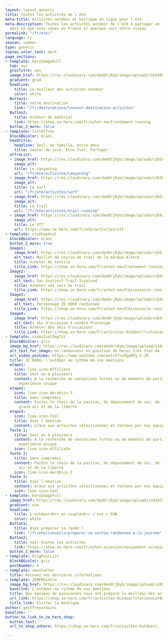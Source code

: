 ```yaml
---
layout: layout_generic
title: Toutes les activités de l'été
meta-title: Activités outdoor et boutique en ligne pour l'été
meta-description: Toutes les activités outdoor de l'été à partager en famille ou entre
  amis où que vous soyez en France et quelque soit votre niveau
permalink: "/fr/ete/"
language: fr
season: summer
type: generic
topnav_color_text: dark
page_sections:
- template: heroImageFull
  top: oui
  grosTitre: non
  image_href: https://res.cloudinary.com/deddrj0yb/image/upload/v1654858995/website/summer/IMG_9194_01.jpg
  gradient: grad
  headline:
    title: Le meilleur des activités outdoor
    color: white
  Button1:
    title: Votre destination
    link: "/fr/destinations/trouver-destination-activites"
  Button2:
    title: Acheter du matériel
    link: https://shop.ze-hero.com/fr/achat-neuf/vetement-running
  button_2_more: false
- template: listOffres
  blockBGcolor: blanc
  headtitle:
    headline: Seul, en famille, entre amis
    title: Sauter de joie, Etre fier, Partager.
  offreList:
  - image_href: https://res.cloudinary.com/deddrj0yb/image/upload/v1650029582/website/Canyoning%2006/GOPR0065.jpg
    image_alt: 
    title: Le canyoning
    url: "/fr/ete/activites/canyoning"
  - image_href: https://res.cloudinary.com/deddrj0yb/image/upload/v1638883621/website/summer/Paddle-couple-mer_sw6sqk.jpg
    image_alt: 
    title: Le surf
    url: "/fr/ete/activites/surf"
  - image_href: https://res.cloudinary.com/deddrj0yb/image/upload/v1654867638/website/summer/brian-metzler-nmWQ2SKvj5M-unsplash.jpg
    image_alt: 
    title: Le Trail
    url: "/fr/ete/activites/trail-running"
  - image_href: https://res.cloudinary.com/deddrj0yb/image/upload/v1642592264/website/summer/lachlan-cruickshank-S9v_EPJfGys-unsplash_b5jpdh.jpg
    image_alt: 
    title: Le VTT
    url: https://www.ze-hero.com/fr/ete/activites/vtt
- template: ctaShop4col
  blockBGcolor: blanc
  button_2_more: true
  Image1:
    image_href: https://res.cloudinary.com/deddrj0yb/image/upload/v1651037463/website/Altore/V%C3%AAtement%20/Bavella_rouge_bk_H_1100x.webp
    alt_text: Maillot de course de trail de la marque Altore
    title: Acheter du textile
    title_Link: https://shop.ze-hero.com/fr/achat-neuf/vetement-running
  Image2:
    image_href: https://res.cloudinary.com/deddrj0yb/image/upload/v1644416055/website/Instinct%20Trail/IMGL6944_web_900x900_uzb0te.jpg
    alt_text: Sac Instinct Trail Inspired
    title: Acheter vos sacs de trail
    title_Link: https://shop.ze-hero.com/fr/achat-neuf/Accessoire-running-et-trail/Sac-et-Sac-%C3%A0-dos-running
  Image3:
    image_href: https://res.cloudinary.com/deddrj0yb/image/upload/v1648196348/website/assets/Personnages%20poses/RandoHiver.png
    alt_text: Personnage ZE HERO randonnée
    title_Link: https://shop.ze-hero.com/fr/achat-neuf/Accessoire-running-et-trail/Sac-et-Sac-%C3%A0-dos-running
  Image4:
    image_href: https://res.cloudinary.com/deddrj0yb/image/upload/v1641566463/website/Conseil%20Equiepement/speezone16R_xhbtls.jpg
    alt_text: Ski d'occasion à vendre Prosneige
    title: Acheter des skis d'occasions
    title_Link: https://shop.ze-hero.com/fr/activites-Outdoor/?calessonstype=all&catypegenderlistsummer=all&calessonsactivitytype=Coaching&start-date=
- template: video2colImgTxt
  blockBGcolor: gris
  image_bg_href: https://res.cloudinary.com/deddrj0yb/image/upload/v1643816166/website/summer/japheth-mast-Ls3yexjyRpk-unsplash_uxxrwp.jpg
  alt_text_for_image: Un randonneur en position de héros très fier de lui
  url_video_youtube: https://www.youtube.com/watch?v=PpqRPg-S-J0
  title: ZE HERO, l’outdoor au rythme de vos émotions
  etape1:
    icon: line-icon-Affiliate
    title: Seul ou à plusieurs
    content: A la recherche de sensations fortes ou de moments de partage, vivez une
      expérience unique
  etape2:
    icon: line-icon-Aerobics-3
    title: Sans compromis
    content: Faites le choix de la passion, du dépassement de soi, de la fierté, du
      grand air et de la liberté
  etape3:
    icon: line-icon-Cool
    title: Osez l'émotion
    content: Grâce aux activités sélectionnées et testées par nos équipes professionnelles
  Texte 1:
    title: Seul ou à plusieurs
    content: A la recherche de sensations fortes ou de moments de partage, vivez une
      expérience unique
    icon: line-icon-Affiliate
  Texte 2:
    title: Sans compromis
    content: Faites le choix de la passion, du dépassement de soi, de la fierté, du       grand
      air et de la liberté
    icon: line-icon-Aerobics-3
  Texte 3:
    title: Osez l'émotion
    content: Grâce aux activités sélectionnées et testées par nos équipes professionnelles
    icon: line-icon-Cool
- template: heroImageFull
  image_href: https://res.cloudinary.com/deddrj0yb/image/upload/v1643722536/website/summer/krakenimages-5HsCIUSeq7Q-unsplash_fcnhy8.jpg
  gradient: non
  headline:
    title: L'outdoor<br> en couple<br> c'est + FUN
    color: white
  Button1:
    title: Bien préparer sa rando !
    link: "/fr/ete/conseils/preparer-sa-sortie-randonnee-a-la-journee"
  Button2:
    title: Voir toutes les activités
    link: https://shop.ze-hero.com/fr/achat-occasion/equipement-occasion/ski-occasion
  button_2_more: false
- template: blogPostList
  blockBGcolor: gris
  postNumber: 4
- template: newsletter
  title: Recevez nos dernières informations
- template: ZEHEROintro
  image_bg_href: https://res.cloudinary.com/deddrj0yb/image/upload/v1650965162/website/logo/Image%20Background/ZEHERO_TEAM_BACKGROUND.png
  baseline: L’outdoor au rythme de vos émotions
  title: Nos équipes de passionnés vous ont préparé le meilleur des activités outdoor
  url_link: https://shop.ze-hero.com/fr/activites-Outdoor?station=Le+Bar+sur+loup&calessonstype=all&catypegenderlistsummer=all&calessonsactivitytype=Trail&start-date=
  title_link: Visiter la boutique
author: geoffreyarduini
baseline: ''
button_to_link_to_ze_hero_shop:
  button_text: ''
  url_to_shop_zehero: https://shop.ze-hero.com/fr/activites-Outdoor/

---
```

